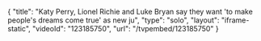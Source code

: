 {
    "title": "Katy Perry, Lionel Richie and Luke Bryan say they want 'to make people's dreams come true' as new ju",
    "type": "solo",
    "layout": "iframe-static",
    "videoId": "123185750",
    "url": "\/tvpembed\/123185750"
}